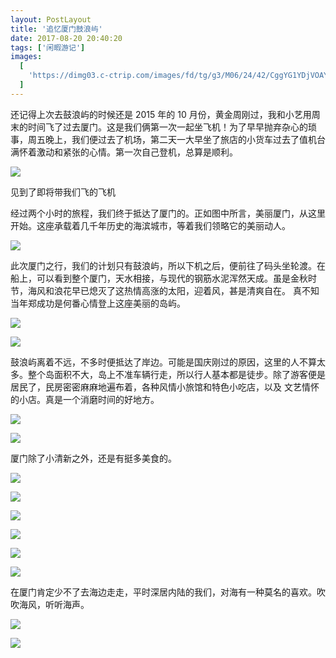 ```yaml
---
layout: PostLayout
title: '追忆厦门鼓浪屿'
date: 2017-08-20 20:40:20
tags: ['闲暇游记']
images:
  [
    'https://dimg03.c-ctrip.com/images/fd/tg/g3/M06/24/42/CggYG1YDjVOAYL5HAAuB_J_Kaao324_R_1600_10000_Mtg_7.jpg',
  ]
---
```


还记得上次去鼓浪屿的时候还是 2015 年的 10 月份，黄金周刚过，我和小艺用周末的时间飞了过去厦门。这是我们俩第一次一起坐飞机！为了早早抛弃杂心的琐事，周五晚上，我们便过去了机场，第二天一大早坐了旅店的小货车过去了值机台
满怀着激动和紧张的心情。第一次自己登机，总算是顺利。

![](/static/images/2017-08-20-xiamen/1.JPG)

见到了即将带我们飞的飞机

经过两个小时的旅程，我们终于抵达了厦门的。正如图中所言，美丽厦门，从这里开始。这座承载着几千年历史的海滨城市，等着我们领略它的美丽动人。

![](/static/images/2017-08-20-xiamen/2.JPG)

此次厦门之行，我们的计划只有鼓浪屿，所以下机之后，便前往了码头坐轮渡。在船上，可以看到整个厦门，天水相接，与现代的钢筋水泥浑然天成。虽是金秋时节，海风和浪花早已熄灭了这热情高涨的太阳，迎着风，甚是清爽自在。
真不知当年郑成功是何番心情登上这座美丽的岛屿。

![](/static/images/2017-08-20-xiamen/3.JPG)

![](/static/images/2017-08-20-xiamen/7.JPG)

鼓浪屿离着不远，不多时便抵达了岸边。可能是国庆刚过的原因，这里的人不算太多。整个岛面积不大，岛上不准车辆行走，所以行人基本都是徒步。除了游客便是居民了，民房密密麻麻地遍布着，各种风情小旅馆和特色小吃店，以及
文艺情怀的小店。真是一个消磨时间的好地方。

![](/static/images/2017-08-20-xiamen/14.JPG)

![](/static/images/2017-08-20-xiamen/15.JPG)

厦门除了小清新之外，还是有挺多美食的。

![](/static/images/2017-08-20-xiamen/5.JPG)

![](/static/images/2017-08-20-xiamen/6.JPG)

![](/static/images/2017-08-20-xiamen/10.JPG)

![](/static/images/2017-08-20-xiamen/11.JPG)

![](/static/images/2017-08-20-xiamen/12.JPG)

![](/static/images/2017-08-20-xiamen/13.JPG)

在厦门肯定少不了去海边走走，平时深居内陆的我们，对海有一种莫名的喜欢。吹吹海风，听听海声。

![](/static/images/2017-08-20-xiamen/16.JPG)

![](/static/images/2017-08-20-xiamen/17.JPG)
